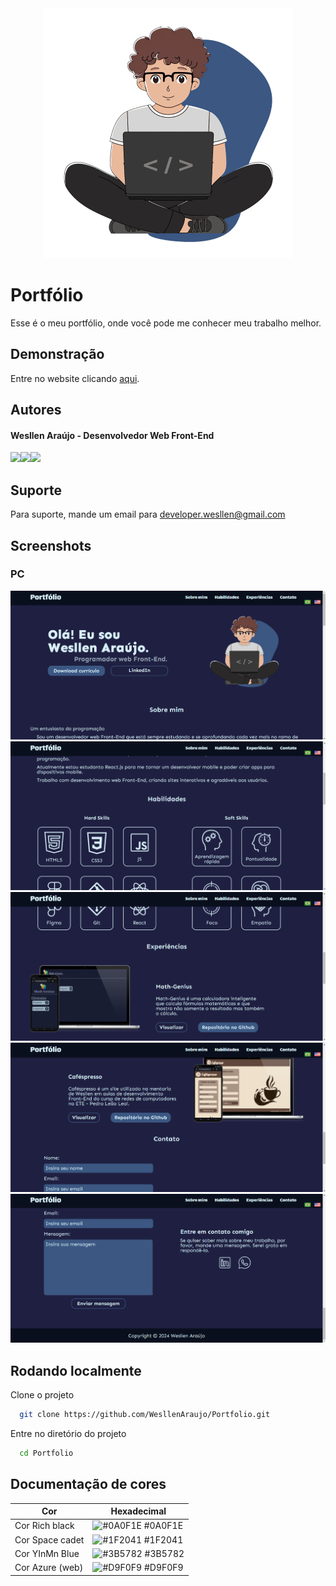 <div align="center">
  <img src="https://github.com/WesllenAraujo/Portfolio/blob/main/src/images/wesllen-art.png">
</div>

# Portfólio

Esse é o meu portfólio, onde você pode me conhecer meu trabalho melhor.

## Demonstração

Entre no website clicando <a href="https://wesllenaraujo.github.io/Portfolio/">aqui</a>.

## Autores

#### Wesllen Araújo - Desenvolvedor Web Front-End

<div style="display: flex">
  <a href="mailto:developer.wesllen@gmail.com"><img src="https://img.shields.io/badge/Gmail-D14836?style=for-the-badge&logo=gmail&logoColor=white"></a>
  <a href="https://github.com/WesllenAraujo"><img src="https://img.shields.io/badge/GitHub-100000?style=for-the-badge&logo=github&logoColor=white"></a>
  <a href="https://www.linkedin.com/in/wesllen-ara%C3%BAjo-66327930a/"><img src="https://img.shields.io/badge/LinkedIn-0077B5?style=for-the-badge&logo=linkedin&logoColor=white"></a>
</div>

## Suporte

Para suporte, mande um email para <a href="mailto:developer.wesllen@gmail">developer.wesllen@gmail.com</a>

## Screenshots

### PC

<img src="https://github.com/WesllenAraujo/Portfolio/blob/main/src/images/screenshots/pc-screenshot1.png">
<img src="https://github.com/WesllenAraujo/Portfolio/blob/main/src/images/screenshots/pc-screenshot2.png">
<img src="https://github.com/WesllenAraujo/Portfolio/blob/main/src/images/screenshots/pc-screenshot3.png">
<img src="https://github.com/WesllenAraujo/Portfolio/blob/main/src/images/screenshots/pc-screenshot4.png">
<img src="https://github.com/WesllenAraujo/Portfolio/blob/main/src/images/screenshots/pc-screenshot5.png">

## Rodando localmente

Clone o projeto

```bash
  git clone https://github.com/WesllenAraujo/Portfolio.git
```

Entre no diretório do projeto

```bash
  cd Portfolio
```

## Documentação de cores

| Cor               | Hexadecimal                                                |
| ----------------- | ---------------------------------------------------------------- |
| Cor Rich black       | ![#0A0F1E](https://via.placeholder.com/10/0A0F1E?text=+) #0A0F1E |
| Cor Space cadet       | ![#1F2041](https://via.placeholder.com/10/1F2041?text=+) #1F2041 |
| Cor YInMn Blue      | ![#3B5782](https://via.placeholder.com/10/3B5782?text=+) #3B5782 |
| Cor Azure (web)       | ![#D9F0F9](https://via.placeholder.com/10/D9F0F9?text=+) #D9F0F9 |